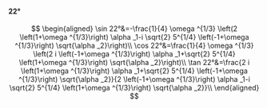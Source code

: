 #### 22°

$$
\begin{aligned}
\sin 22°&=-\frac{1}{4} \omega ^{1/3} \left(2 \left(1+\omega ^{1/3}\right) \alpha _1-i \sqrt{2} 5^{1/4} \left(-1+\omega ^{1/3}\right) \sqrt{\alpha _2}\right)\\
\cos 22°&=\frac{1}{4} \omega ^{1/3} \left(2 i \left(-1+\omega ^{1/3}\right) \alpha _1+\sqrt{2} 5^{1/4} \left(1+\omega ^{1/3}\right) \sqrt{\alpha _2}\right)\\
\tan 22°&=\frac{2 i \left(1+\omega ^{1/3}\right) \alpha _1+\sqrt{2} 5^{1/4} \left(-1+\omega ^{1/3}\right) \sqrt{\alpha _2}}{2 \left(-1+\omega ^{1/3}\right)
\alpha _1-i \sqrt{2} 5^{1/4} \left(1+\omega ^{1/3}\right) \sqrt{\alpha _2}}\\
\end{aligned}
$$

